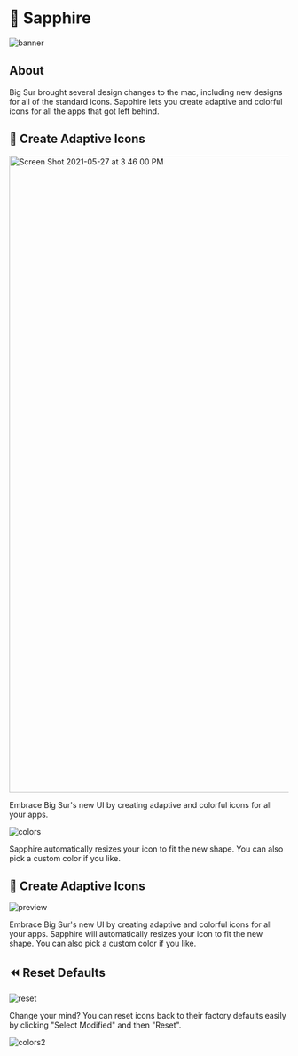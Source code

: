 # 💎 Sapphire

![banner](https://user-images.githubusercontent.com/45678211/119885604-0b92b000-bf00-11eb-841a-4445a0765498.png)

## About

Big Sur brought several design changes to the mac, including new designs for all of the standard icons. Sapphire lets you create adaptive and colorful icons for all the apps that got left behind.

## 🍎 Create Adaptive Icons

<img width="1146" alt="Screen Shot 2021-05-27 at 3 46 00 PM" src="https://user-images.githubusercontent.com/45678211/119887837-a42a2f80-bf02-11eb-9b8e-f07d09d1f420.png">

Embrace Big Sur's new UI by creating adaptive and colorful icons for all your apps. 

![colors](https://user-images.githubusercontent.com/45678211/119893431-595fe600-bf09-11eb-9df9-4d48889e73f1.png)

Sapphire automatically resizes your icon to fit the new shape. You can also pick a custom color if you like.



## 🍎 Create Adaptive Icons

![preview](https://user-images.githubusercontent.com/45678211/119882171-1cd9bd80-befc-11eb-99c0-6e76cf3946a0.gif)

Embrace Big Sur's new UI by creating adaptive and colorful icons for all your apps. Sapphire will automatically resizes your icon to fit the new shape. You can also pick a custom color if you like.


## ⏪ Reset Defaults

![reset](https://user-images.githubusercontent.com/45678211/119882037-f2880000-befb-11eb-8ffd-e58b02782e49.gif)

Change your mind? You can reset icons back to their factory defaults easily by clicking "Select Modified" and then "Reset".


![colors2](https://user-images.githubusercontent.com/45678211/119895336-a80e7f80-bf0b-11eb-85e0-513d7e3b9993.png)
